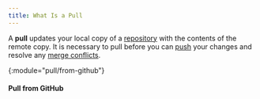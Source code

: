 ```yaml
---
title: What Is a Pull
---
```


A **pull** updates your local copy of a
[repository](/whatis/repository) with the contents of the remote copy. It is
necessary to pull before you can [push](/whatis/push) your changes and resolve any [merge conflicts](/whatis/merge-conflict).

{:module="pull/from-github"}
#### Pull from GitHub

